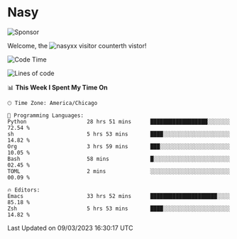 # Nasy

<!--
<p align="center">
<img height="200" src="https://github-readme-stats.vercel.app/api?username=nasyxx&count_private=true&show_icons=true&theme=dracula&include_all_commits=true"/>
<img height="200" src="https://github-readme-stats.vercel.app/api/top-langs/?username=nasyxx&theme=dracula&hide=html,jupyter+notebook&count_private=true&show_icons=true"/>
</p>

  
----------------
-->

![Sponsor](https://img.shields.io/static/v1.svg?label=Sponsor&message=%E2%9D%A4&logo=GitHub&style=flat&color=pink)
 
Welcome, the ![nasyxx visitor counter](https://count.getloli.com/get/@nasyxx?theme=rule34)th vistor!
 
<!--START_SECTION:waka-->
![Code Time](http://img.shields.io/badge/Code%20Time-3%2C243%20hrs%2027%20mins-blue)

![Lines of code](https://img.shields.io/badge/From%20Hello%20World%20I%27ve%20Written-6.0%20million%20lines%20of%20code-blue)

📊 **This Week I Spent My Time On** 

```text
🕑︎ Time Zone: America/Chicago

💬 Programming Languages: 
Python                   28 hrs 51 mins      ██████████████████░░░░░░░   72.54 % 
sh                       5 hrs 53 mins       ████░░░░░░░░░░░░░░░░░░░░░   14.82 % 
Org                      3 hrs 59 mins       ███░░░░░░░░░░░░░░░░░░░░░░   10.05 % 
Bash                     58 mins             █░░░░░░░░░░░░░░░░░░░░░░░░   02.45 % 
TOML                     2 mins              ░░░░░░░░░░░░░░░░░░░░░░░░░   00.09 % 

🔥 Editors: 
Emacs                    33 hrs 52 mins      █████████████████████░░░░   85.18 % 
Zsh                      5 hrs 53 mins       ████░░░░░░░░░░░░░░░░░░░░░   14.82 % 
```


 Last Updated on 09/03/2023 16:30:17 UTC
<!--END_SECTION:waka-->

<!-- ![visitors](https://visitor-badge.laobi.icu/badge?page_id=nasyxx.nasyxx) -->
